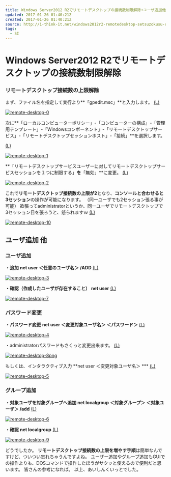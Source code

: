 ```yaml
---
title: Windows Server2012 R2でリモートデスクトップの接続数制限解除+ユーザ追加他 | あいしんくいっと
updated: 2017-01-26 01:40:21Z
created: 2017-01-26 01:40:21Z
source: http://i-think-it.net/windows2012r2-remotedesktop-setsuzokusu-up/
tags:
  - SI
---
```


# Windows Server2012 R2でリモートデスクトップの接続数制限解除

### リモートデスクトップ接続数の上限解除

まず、ファイル名を指定して実行より**「gpedit.msc」**と入力します。
[(L)](http://i-think-it.net/wp-content/uploads/2015/05/remote-desktop-0.png)

[![remote-desktop-0](../_resources/51124d5ffed7c6ec222551f373b39275.png)](http://i-think-it.net/wp-content/uploads/2015/05/remote-desktop-0.png)

次に**「ローカルコンピューターポリシー」-「コンピューターの構成」-「管理用テンプレート」-「Windowsコンポーネント」-「リモートデスクトップサービス」-「リモートデスクトップセッションホスト」-「接続」**を選択します。

[(L)](http://i-think-it.net/wp-content/uploads/2015/05/remote-desktop-1.png)

[![remote-desktop-1](../_resources/1f369e5f7b1d6ff317bc566b8223dacb.png)](http://i-think-it.net/wp-content/uploads/2015/05/remote-desktop-1.png)

**「リモートデスクトップサービスユーザーに対してリモートデスクトップサービスセッションを１つに制限する」**を**「無効」**に変更。
[(L)](http://i-think-it.net/wp-content/uploads/2015/05/remote-desktop-2.png)

[![remote-desktop-2](../_resources/3b8fda80b44e71750e40596835dad27b.png)](http://i-think-it.net/wp-content/uploads/2015/05/remote-desktop-2.png)

これで**リモートデスクトップ接続数の上限が2**となり、**コンソールと合わせると3セッション**の操作が可能になります。
（同一ユーザでも2セッション張る事が可能）
欲張ってadministratorというか、同一ユーザでリモートデスクトップで3セッション目を張ろうと、怒られますｗ
[(L)](http://i-think-it.net/wp-content/uploads/2015/05/remote-desktop-10.png)

[![remote-desktop-10](../_resources/06a274b27b2f34a6a878d43ba8c50c99.png)](http://i-think-it.net/wp-content/uploads/2015/05/remote-desktop-10.png)

## ユーザ追加 他

### ユーザ追加

**・追加**
**net user ＜任意のユーザ名＞ /ADD**
[(L)](http://i-think-it.net/wp-content/uploads/2015/05/remote-desktop-3.png)

[![remote-desktop-3](../_resources/a64e3df3fe9e28dfe2d2c05f33b05292.png)](http://i-think-it.net/wp-content/uploads/2015/05/remote-desktop-3.png)

**・確認（作成したユーザが存在すること）**
**net user**
[(L)](http://i-think-it.net/wp-content/uploads/2015/05/remote-desktop-7.png)

[![remote-desktop-7](../_resources/89282d5ff93225ce9dfcc81e1e4082ee.png)](http://i-think-it.net/wp-content/uploads/2015/05/remote-desktop-7.png)

### パスワード変更

**・パスワード変更**
**net user ＜変更対象ユーザ名＞ ＜パスワード＞**
[(L)](http://i-think-it.net/wp-content/uploads/2015/05/remote-desktop-4.png)

[![remote-desktop-4](../_resources/7acfb8f3ca7050f3e459fbe6a2aeb1cb.png)](http://i-think-it.net/wp-content/uploads/2015/05/remote-desktop-4.png)

・administratorパスワードもさくっと変更出来ます。
[(L)](http://i-think-it.net/wp-content/uploads/2015/05/remote-desktop-8png.png)

[![remote-desktop-8png](../_resources/8d0adc2a7a6fe620fb9d719c194aa23a.png)](http://i-think-it.net/wp-content/uploads/2015/05/remote-desktop-8png.png)

もしくは、インタラクティブ入力
**net user ＜変更対象ユーザ名＞ ***
[(L)](http://i-think-it.net/wp-content/uploads/2015/05/remote-desktop-5.png)

[![remote-desktop-5](../_resources/e44077ba545c1ddd456cf9eceba8636c.png)](http://i-think-it.net/wp-content/uploads/2015/05/remote-desktop-5.png)

### グループ追加

**・対象ユーザを対象グループへ追加**
**net localgroup ＜対象グループ＞ ＜対象ユーザ＞ /add**
[(L)](http://i-think-it.net/wp-content/uploads/2015/05/remote-desktop-6.png)

[![remote-desktop-6](../_resources/dafe5efb7ed1fb0c097d5895e9210d13.png)](http://i-think-it.net/wp-content/uploads/2015/05/remote-desktop-6.png)

**・確認**
**net localgroup**
[(L)](http://i-think-it.net/wp-content/uploads/2015/05/remote-desktop-9.png)

[![remote-desktop-9](../_resources/c9d23a4be5069edbc909b8602d702e59.png)](http://i-think-it.net/wp-content/uploads/2015/05/remote-desktop-9.png)

どうでしたか。
**リモートデスクトップ接続数の上限を増やす手順**は簡単なんですけど、ついつい忘れちゃうんですよね。
ユーザー追加やグループ追加もGUIでの操作よりも、DOSコマンドで操作したほうがサクッと使えるので便利だと思います。
皆さんの参考になれば。
以上、あいしんくいっとでした。